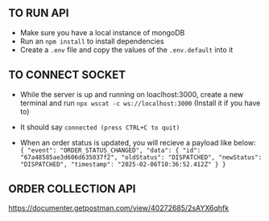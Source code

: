 ## TO RUN API

- Make sure you have a local instance of mongoDB
- Run an `npm install` to install dependencies
- Create a `.env` file and copy the values of the `.env.default` into it

## TO CONNECT SOCKET

- While the server is up and running on loaclhost:3000, create a new terminal and run `npx wscat -c ws://localhost:3000` (Install it if you have to)
- It should say `connected (press CTRL+C to quit)`

- When an order status is updated, you will recieve a payload like below:
  `    {
    "event": "ORDER_STATUS_CHANGED",
    "data": {
        "id": "67a48585ae3d606d635037f2",
        "oldStatus": "DISPATCHED",
        "newStatus": "DISPATCHED",
        "timestamp": "2025-02-06T10:36:52.412Z"
    }
}
   `

## ORDER COLLECTION API

https://documenter.getpostman.com/view/40272685/2sAYX6qhfk
